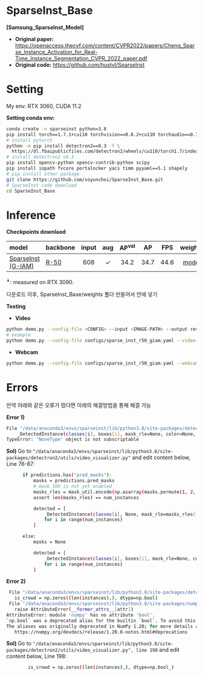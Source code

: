 # SparseInst_Base
<b> [Samsung_SparseInst_Model] </b>

* <b> Original paper:</b> https://openaccess.thecvf.com/content/CVPR2022/papers/Cheng_Sparse_Instance_Activation_for_Real-Time_Instance_Segmentation_CVPR_2022_paper.pdf
* <b> Original code:</b> https://github.com/hustvl/SparseInst

# Setting
My env: RTX 3060, CUDA 11.2

<b> Setting conda env: </b>

```bash
conda create -n sparseinst python=3.8
pip install torch==1.7.1+cu110 torchvision==0.8.2+cu110 torchaudio==0.7.2 -f https://download.pytorch.org/whl/torch_stable.html
# install pytorch
python -m pip install detectron2==0.3 -f \
  https://dl.fbaipublicfiles.com/detectron2/wheels/cu110/torch1.7/index.html
# install detectron2 v0.3
pip install opencv-python opencv-contrib-python scipy
pip install iopath fvcore portalocker yacs timm pyyaml==5.1 shapely
# pip install other package
git clone https://github.com/soyunchoi/SparseInst_Base.git
# SparseInst code download
cd SparseInst_Base
```
 
 # Inference
 <b> Checkpoints downlaod </b>
 
| model | backbone | input | aug | AP<sup>val</sup> |  AP  | FPS | weights |
| :---- | :------  | :---: | :-: |:--------------: | :--: | :-: | :-----: |
| [SparseInst (G-IAM)](configs/sparse_inst_r50_giam_aug.yaml) | [R-50](https://drive.google.com/file/d/1Ee6nPXlj1eewAnooYtoPtLzbRp_mDxfB/view?usp=sharing) | 608 | &#10003; | 34.2 | 34.7 | 44.6 | [model](https://drive.google.com/file/d/1MK8rO3qtA7vN9KVSBdp0VvZHCNq8-bvz/view?usp=sharing) |

<sup>&#x021A1;</sup>: measured on RTX 3090.

다운로드 이후, SparseInst_Base/weights 폴더 만들어서 안에 넣기

<b> Testing </b>

* <b> Video </b>
```bash
python demo.py --config-file <CONFIG> --input <IMAGE-PATH> --output results --opts MODEL.WEIGHTS <MODEL-PATH>
# example
python demo.py --config-file configs/sparse_inst_r50_giam.yaml --video-input test.mp4 --output output --opt MODEL.WEIGHTS weights/sparse_inst_r50_giam_aug_2b7d68.pth INPUT.MIN_SIZE_TEST 512
```

* <b> Webcam </b>
```bash
python demo.py --config-file configs/sparse_inst_r50_giam.yaml --webcam --opt MODEL.WEIGHTS weights/sparse_inst_r50_giam_aug_2b7d68.pth INPUT.MIN_SIZE_TEST 512
```

# Errors
만약 아래와 같은 오류가 떴다면 아래의 해결방법을 통해 해결 가능

<b> Error 1) </b>
```bash
File "/data/anaconda3/envs/sparseinst/lib/python3.8/site-packages/detectron2/utils/video_visualizer.py", line 85, in <listcomp>
    _DetectedInstance(classes[i], boxes[i], mask_rle=None, color=None, ttl=8)
TypeError: 'NoneType' object is not subscriptable
```
<b> Sol) </b>
  Go to `"/data/anaconda3/envs/sparseinst/lib/python3.8/site-packages/detectron2/utils/video_visualizer.py"`
  and edit content below, Line 76-87:
  ```bash
        if predictions.has("pred_masks"):
            masks = predictions.pred_masks
            # mask IOU is not yet enabled
            masks_rles = mask_util.encode(np.asarray(masks.permute(1, 2, 0), order="F"))
            assert len(masks_rles) == num_instances

            detected = [
                _DetectedInstance(classes[i], None, mask_rle=masks_rles[i], color=None, ttl=8)
                for i in range(num_instances)
            ]

        else:
            masks = None

            detected = [
                _DetectedInstance(classes[i], boxes[i], mask_rle=None, color=None, ttl=8)
                for i in range(num_instances)
            ]
  ```
  
 <b> Error 2) </b>
 ```bash
  File "/data/anaconda3/envs/sparseinst/lib/python3.8/site-packages/detectron2/utils/video_visualizer.py", line 198, in _assign_colors
    is_crowd = np.zeros((len(instances),), dtype=np.bool)
  File "/data/anaconda3/envs/sparseinst/lib/python3.8/site-packages/numpy/__init__.py", line 305, in __getattr__
    raise AttributeError(__former_attrs__[attr])
AttributeError: module 'numpy' has no attribute 'bool'.
`np.bool` was a deprecated alias for the builtin `bool`. To avoid this error in existing code, use `bool` by itself. Doing this will not modify any behavior and is safe. If you specifically wanted the numpy scalar type, use `np.bool_` here.
The aliases was originally deprecated in NumPy 1.20; for more details and guidance see the original release note at:
    https://numpy.org/devdocs/release/1.20.0-notes.html#deprecations
 ```
 <b> Sol) </b>
 Go to `"/data/anaconda3/envs/sparseinst/lib/python3.8/site-packages/detectron2/utils/video_visualizer.py", line 198`
 and edit content below, Line 198:
 ```bash
         is_crowd = np.zeros((len(instances),), dtype=np.bool_)
 ```
 
